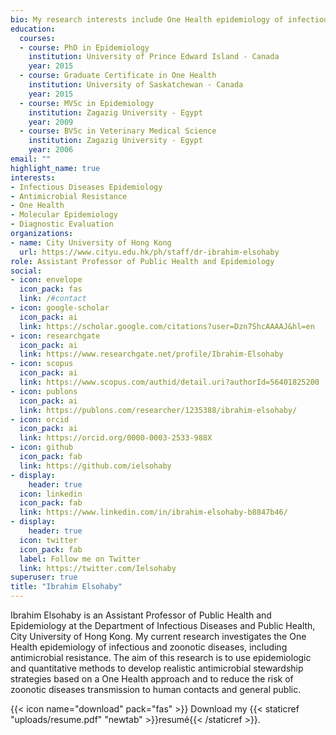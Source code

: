 ```yaml
---
bio: My research interests include One Health epidemiology of infectious and zoonotic diseases, including antimicrobial resistance.
education:
  courses:
  - course: PhD in Epidemiology
    institution: University of Prince Edward Island - Canada
    year: 2015
  - course: Graduate Certificate in One Health
    institution: University of Saskatchewan - Canada
    year: 2015
  - course: MVSc in Epidemiology 
    institution: Zagazig University - Egypt 
    year: 2009
  - course: BVSc in Veterinary Medical Science
    institution: Zagazig University - Egypt 
    year: 2006
email: ""
highlight_name: true
interests:
- Infectious Diseases Epidemiology 
- Antimicrobial Resistance
- One Health 
- Molecular Epidemiology 
- Diagnostic Evaluation
organizations:
- name: City University of Hong Kong
  url: https://www.cityu.edu.hk/ph/staff/dr-ibrahim-elsohaby
role: Assistant Professor of Public Health and Epidemiology 
social:
- icon: envelope
  icon_pack: fas
  link: /#contact
- icon: google-scholar
  icon_pack: ai
  link: https://scholar.google.com/citations?user=Dzn7ShcAAAAJ&hl=en
- icon: researchgate
  icon_pack: ai 
  link: https://www.researchgate.net/profile/Ibrahim-Elsohaby
- icon: scopus
  icon_pack: ai 
  link: https://www.scopus.com/authid/detail.uri?authorId=56401825200
- icon: publons
  icon_pack: ai
  link: https://publons.com/researcher/1235388/ibrahim-elsohaby/
- icon: orcid
  icon_pack: ai
  link: https://orcid.org/0000-0003-2533-988X
- icon: github
  icon_pack: fab
  link: https://github.com/ielsohaby
- display:
    header: true
  icon: linkedin
  icon_pack: fab
  link: https://www.linkedin.com/in/ibrahim-elsohaby-b8847b46/
- display:
    header: true
  icon: twitter
  icon_pack: fab
  label: Follow me on Twitter
  link: https://twitter.com/Ielsohaby
superuser: true
title: "Ibrahim Elsohaby"
---
```


Ibrahim Elsohaby is an Assistant Professor of Public Health and Epidemiology at the Department of Infectious Diseases and Public Health, City University of Hong Kong. My current research investigates the One Health epidemiology of infectious and zoonotic diseases, including antimicrobial resistance. The aim of this research is to use epidemiologic and quantitative methods to develop realistic antimicrobial stewardship strategies based on a One Health approach and to reduce the risk of zoonotic diseases transmission to human contacts and general public.

{{< icon name="download" pack="fas" >}} Download my {{< staticref "uploads/resume.pdf" "newtab" >}}resumé{{< /staticref >}}.
